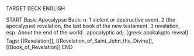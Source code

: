 TARGET DECK
ENGLISH

START
Basic
Apocalypse
Back: n. 1 violent or destructive event. 2 (the apocalypse) revelation, the last book of the new testament. 3 revelation, esp. About the end of the world.  apocalyptic adj. [greek apokalupto reveal]
Tags: [[Revelation]], [[Revelation_of_Saint_John_the_Divine]], [[Book_of_Revelation]]
END
